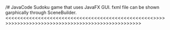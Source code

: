 /# JavaCode
Sudoku game that uses JavaFX GUI. fxml file can be shown garphically through SceneBuilder.
<<<<<<<<<<<<<<<<<<<<<<<<<<<<<<<<<<<<<<<<<<<<<<<<<<>>>>>>>>>>>>>>>>>>>>>>>>>>>>>>>>>>>>>>>>>>>>>>>>>>
